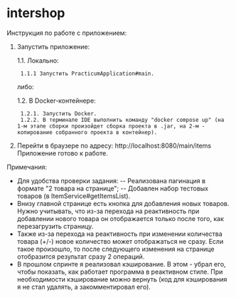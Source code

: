 # intershop

Инструкция по работе с приложением:
1. Запустить приложение:

    1.1. Локально:

        1.1.1 Запустить PracticumApplication#main.
    либо:

    1.2. В Docker-контейнере:

        1.2.1. Запустить Docker.
        1.2.2. В терминале IDE выполнить команду "docker compose up" (на 1-м этапе сборки произойдет сборка проекта в .jar, на 2-м - копирование собранного проекта в контейнер).
2. Перейти в браузере по адресу: http://localhost:8080/main/items
Приложение готово к работе.

Примечания:
- Для удобства проверки задания:
   -- Реализована пагинация в формате "2 товара на странице";
   -- Добавлен набор тестовых товаров (в ItemService#getItemsList).
- Внизу главной странице есть кнопка для добавления новых товаров. Нужно учитывать, что из-за перехода на реактивность при добавлении нового товара он отображается только после того, как перезагрузить страницу.
- Также из-за перехода на реактивность при изменении количества товара (+/-) новое количество может отображаться не сразу. Если такое произошло, то после следующего изменения на странице отобразится результат сразу 2 операций.
- В прошлом спринте я реализовал кэширование. В этом - убрал его, чтобы показать, как работает программа в реактивном стиле. При необходимости кэширование можно вернуть (код для кэширования я не стал удалять, а закомментировал его).
